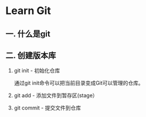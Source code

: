 # Learn Git
## 一. 什么是git
## 二. 创建版本库
1. git init - 初始化仓库 

    通过git init命令可以把当前目录变成Git可以管理的仓库。

1. git add - 添加文件到暂存区(stage）

1. git commit - 提交文件到仓库
